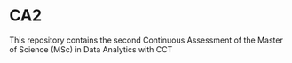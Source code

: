 # CA2
This repository contains the second Continuous Assessment of the Master of Science (MSc) in Data Analytics with CCT
